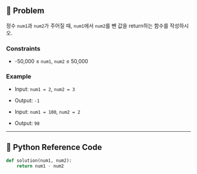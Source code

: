 ## 🧠 Problem
정수 `num1`과 `num2`가 주어질 때, `num1`에서 `num2`를 뺀 값을 return하는 함수를 작성하시오.

### Constraints
- -50,000 ≤ `num1`, `num2` ≤ 50,000

### Example
- Input: `num1 = 2`, `num2 = 3`
- Output: `-1`

- Input: `num1 = 100`, `num2 = 2`
- Output: `98`

---

## 🐍 Python Reference Code

```python
def solution(num1, num2):
    return num1 - num2
```
